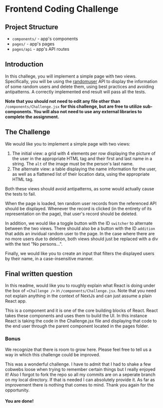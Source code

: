 # Frontend Coding Challenge

## Project Structure

- `components/` - app's components
- `pages/` - app's pages
- `pages/api` - app's API routes

## Introduction

In this challege, you will implement a simple page with two views. Specifically, you will be using the [randomuser]('https://randomuser.me') API to display the information of some random users and delete them, using best practices and avoiding antipatterns. A correctly implemented end result will pass all the tests.

**Note that you should not need to edit any file other than** `/components/Challenge.jsx` **for this challenge, but are free to utilize sub-components. You will also not need to use any external libraries to complete the assignment.**

## The Challenge

We would like you to implement a simple page with two views:

1. The initial view: a grid with 4 elements per row displaying the picture of the user in the appropriate HTML tag and their first and last name in a string. The `alt` of the image must be the person's last name.
2. The alternate view: a table displaying the name information for the user, as well as a flattened list of their location data, using the appropriate HTML tag.

Both these views should avoid antipatterns, as some would actually cause the tests to fail.

When the page is loaded, ten random user records from the referenced API should be displayed. Whenever the record is clicked (in the entirety of its representation on the page), that user's record should be deleted.

In addition, we would like a toggle button with the ID `switcher` to alternate between the two views. There should also be a button with the ID `addition` that adds an invidual random user to the page. In the case where there are no more users due to deletion, both views should just be replaced with a div with the text "No persons...".

Finally, we would like you to create an input that filters the displayed users by their name, in a case-insensitive manner.

## Final written question

In this readme, would like you to roughly explain what React is doing under the box of `<Challenge />` in `/components/Challenge.jsx`. Note that you need not explain anything in the context of NextJs and can just assume a plain React app.

This is a component and it is one of the core building blocks of React. React takes these components and uses them to build the UI. In this instance React is taking the code in the Challenge.jsx file and displaying that code to the end user through the parent component located in the pages folder.

### Bonus

We recognize that there is room to grow here. Please feel free to tell us a way in which this challenge could be improved.

This was a wonderful challenge. I have to admit that I had to shake a few cobwebs loose when trying to remember certain things but I really enjoyed it! Also I forgot to fork the repo so all my commits are on a seperate branch on my local directory. If that is needed I can absolutely provide it. As far as improvement there is nothing that comes to mind. Thank you again for the opportunity.

#### You are done!
